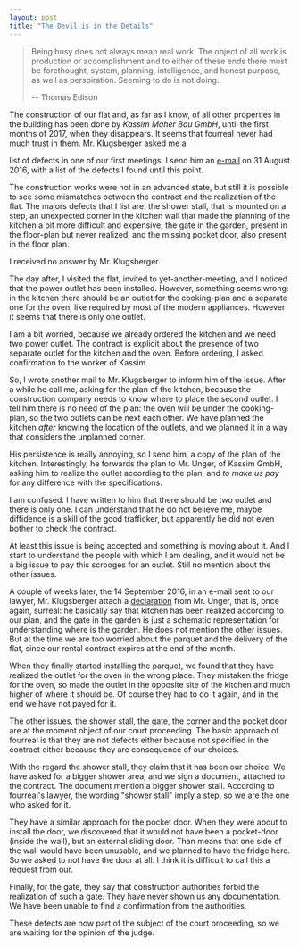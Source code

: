 ```yaml
---
layout: post
title: "The Devil is in the Details"
---
```


> Being busy does not always mean real work. The object of all work is
> production or accomplishment and to either of these ends there must
> be forethought, system, planning, intelligence, and honest purpose,
> as well as perspiration. Seeming to do is not doing.
>
> -- Thomas Edison

The construction of our flat and, as far as I know, of all other
properties in the building has been done by _Kassim Maher Bau GmbH_,
until the first months of 2017, when they disappears.  It seems that
fourreal never had much trust in them.  Mr. Klugsberger asked me a

list of defects in one of our first meetings. I send him an
[e-mail][e-mail] on 31 August 2016, with a list of the defects I found
until this point.

The construction works were not in an advanced state, but still it is
possible to see some mismatches between the contract and the
realization of the flat.  The majors defects that I list are: the
shower stall, that is mounted on a step, an unexpected corner in the
kitchen wall that made the planning of the kitchen a bit more
difficult and expensive, the gate in the garden, present in the
floor-plan but never realized, and the missing pocket door, also
present in the floor plan.

I received no answer by Mr. Klugsberger.

The day after, I visited the flat, invited to yet-another-meeting, and
I noticed that the power outlet has been installed.  However,
something seems wrong: in the kitchen there should be an outlet for
the cooking-plan and a separate one for the oven, like required by
most of the modern appliances. However it seems that there is only one
outlet.

I am a bit worried, because we already ordered the kitchen and we need
two power outlet.  The contract is explicit about the presence of two
separate outlet for the kitchen and the oven. Before ordering, I asked
confirmation to the worker of Kassim.

So, I wrote another mail to Mr. Klugsberger to inform him of the
issue.  After a while he call me, asking for the plan of the kitchen,
because the construction company needs to know where to place the
second outlet.  I tell him there is no need of the plan: the oven will
be under the cooking-plan, so the two outlets can be next each other.
We have planned the kitchen _after_ knowing the location of the
outlets, and we planned it in a way that considers the unplanned
corner.

His persistence is really annoying, so I send him, a copy of the plan
of the kitchen.  Interestingly, he forwards the plan to Mr. Unger, of
Kassim GmbH, asking him to realize the outlet according to the plan,
and _to make us pay_ for any difference with the specifications.

I am confused.  I have written to him that there should be two outlet
and there is only one.  I can understand that he do not believe me,
maybe diffidence is a skill of the good trafficker, but apparently he
did not even bother to check the contract.

At least this issue is being accepted and something is moving about
it.  And I start to understand the people with which I am dealing, and
it would not be a big issue to pay this scrooges for an outlet.  Still
no mention about the other issues.

A couple of weeks later, the 14 September 2016, in an e-mail sent to
our lawyer, Mr. Klugsberger attach a [declaration][unger-declaration]
from Mr. Unger, that is, once again, surreal: he basically say that
kitchen has been realized according to our plan, and the gate in the
garden is just a schematic representation for understanding where is
the garden.  He does not mention the other issues.  But at the time we
are too worried about the parquet and the delivery of the flat, since
our rental contract expires at the end of the month.

When they finally started installing the parquet, we found that they
have realized the outlet for the oven in the wrong place. They
mistaken the fridge for the oven, so made the outlet in the opposite
site of the kitchen and much higher of where it should be.  Of course
they had to do it again, and in the end we have not payed for it.

The other issues, the shower stall, the gate, the corner and the pocket
door are at the moment object of our court proceeding.  The basic
approach of fourreal is that they are not defects either because not
specified in the contract either because they are consequence of our
choices.

With the regard the shower stall, they claim that it has been our
choice.  We have asked for a bigger shower area, and we sign a
document, attached to the contract.  The document mention a bigger
shower stall.  According to fourreal's lawyer, the wording "shower
stall" imply a step, so we are the one who asked for it.

They have a similar approach for the pocket door.  When they were
about to install the door, we discovered that it would not have been a
pocket-door (inside the wall), but an external sliding door.  Than
means that one side of the wall would have been unusable, and we
planned to have the fridge here.  So we asked to not have the door at
all.  I think it is difficult to call this a request from our.

Finally, for the gate, they say that construction authorities forbid
the realization of such a gate.  They have never shown us any
documentation.  We have been unable to find a confirmation from the
authorities.

These defects are now part of the subject of the court proceeding, so
we are waiting for the opinion of the judge.

[e-mail]: /assets/docs/mails/mail-20160831.pdf
[unger-declaration]: /assets/docs/unger_declaration-20160914.pdf
